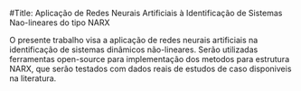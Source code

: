 #Title: Aplicação de Redes Neurais Artificiais à Identificação de Sistemas Nao-lineares do tipo NARX

O presente trabalho visa a aplicação de redes neurais artificiais na identificação de sistemas dinâmicos não-lineares. Serão utilizadas ferramentas open-source para implementação dos metodos para estrutura NARX, que serão testados com dados reais de estudos de caso disponiveis na literatura.
